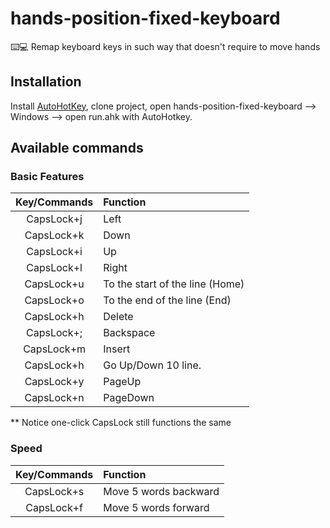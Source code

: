 # hands-position-fixed-keyboard
 ⌨️💻 Remap keyboard keys in such way that doesn't require to move hands

## Installation

Install [AutoHotKey](https://www.autohotkey.com/), clone project, open hands-position-fixed-keyboard --> Windows --> open run.ahk with AutoHotkey.

## Available commands

### Basic Features

|Key/Commands|Function|
|:----------:|:-------|
|CapsLock+j|Left|
|CapsLock+k|Down|
|CapsLock+i|Up|
|CapsLock+l|Right|
|CapsLock+u| To the start of the line (Home)|
|CapsLock+o| To the end of the line (End)|
|CapsLock+h| Delete|
|CapsLock+;| Backspace|
|CapsLock+m| Insert|
|CapsLock+h| Go Up/Down 10 line.|
|CapsLock+y| PageUp|
|CapsLock+n| PageDown|

** Notice one-click CapsLock still functions the same

### Speed

|Key/Commands|Function|
|:----------:|:-------|
|CapsLock+s| Move 5 words backward|
|CapsLock+f| Move 5 words forward|
